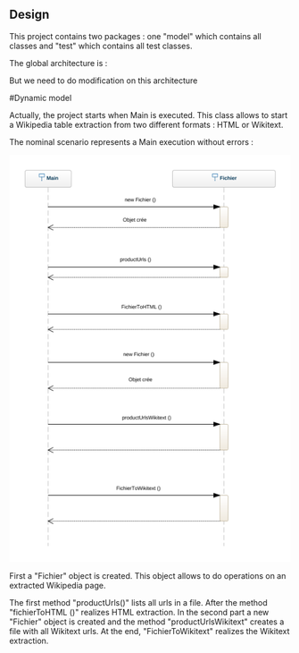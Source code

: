 ## Design 

This project contains two packages : one "model" which contains all classes and "test" which contains all test classes.

The global architecture is : 



<Insert Diagramme de class>
  
  
  But we need to do modification on this architecture
  
  
#Dynamic model
  
Actually, the project starts when Main is executed. This class allows to start a Wikipedia table extraction from two different formats : HTML or Wikitext. 

The nominal scenario represents a Main execution without errors :
 
![100% center](images/sequence-diagram.png)

First a "Fichier" object is created. This object allows to do operations on an extracted Wikipedia page.

The first method "productUrls()" lists all urls in a file. After the method "fichierToHTML ()" realizes HTML extraction. In the second part a new "Fichier" object is created and the method "productUrlsWikitext" creates a file with all Wikitext urls. At the end, "FichierToWikitext" realizes the Wikitext extraction.

